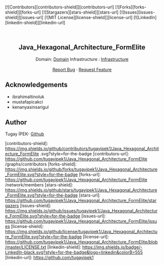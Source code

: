 [![Contributors][contributors-shield]][contributors-url]
[![Forks][forks-shield]][forks-url]
[![Stargazers][stars-shield]][stars-url]
[![Issues][issues-shield]][issues-url]
[![MIT License][license-shield]][license-url]
[![LinkedIn][linkedin-shield]][linkedin-url]

<br>

<p align="center">
  <h2 align="center">Java_Hexagonal_Architecture_FormElite</h2>
  <p align="center">
    Domain: <a href="https://github.com/tugayipek1/Java_Hexagonal_Architecture_FormElite/tree/main/domain">Domain</a>
    Infrastructure : <a href="https://github.com/tugayipek1/Java_Hexagonal_Architecture_FormElite/tree/main/infrastructure">Infrastructure</a>
    <br />
    <br />
    <a href="https://github.com/tugayipek1/Java_Hexagonal_Architecture_FormElite/issues">Report Bug</a>
    ·
    <a href="https://github.com/tugayipek1/Java_Hexagonal_Architecture_FormElite/issues">Request Feature</a>
  </p>
</p>


## Acknowledgements

- ibrahimaltinoluk
- mustafapicakci
- kenanyasinsarigul

## Author
Tugay İPEK- <a href="https://github.com/tugayipek1/">Github</a>

[contributors-shield]: https://img.shields.io/github/contributors/tugayipek1/Java_Hexagonal_Architecture_FormElite .svg?style=for-the-badge
[contributors-url]: https://github.com/tugayipek1/Java_Hexagonal_Architecture_FormElite /graphs/contributors
[forks-shield]: https://img.shields.io/github/forks/tugayipek1/Java_Hexagonal_Architecture_FormElite.svg?style=for-the-badge
[forks-url]: https://github.com/tugayipek1/Java_Hexagonal_Architecture_FormElite /network/members
[stars-shield]: https://img.shields.io/github/stars/tugayipek1/Java_Hexagonal_Architecture_FormElite.svg?style=for-the-badge
[stars-url]: https://github.com/tugayipek1/Java_Hexagonal_Architecture_FormElite/stargazers
[issues-shield]: https://img.shields.io/github/issues/tugayipek1/Java_Hexagonal_Architecture_FormElite.svg?style=for-the-badge
[issues-url]: https://github.com/tugayipek1/Java_Hexagonal_Architecture_FormElite/issues
[license-shield]: https://img.shields.io/github/license/tugayipek1/Java_Hexagonal_Architecture_FormElite.svg?style=for-the-badge
[license-url]: https://github.com/tugayipek1/Java_Hexagonal_Architecture_FormElite/blob/master/LICENSE.txt
[linkedin-shield]: https://img.shields.io/badge/-LinkedIn-black.svg?style=for-the-badge&logo=linkedin&colorB=555
[linkedin-url]: https://github.com/tugayipek1


